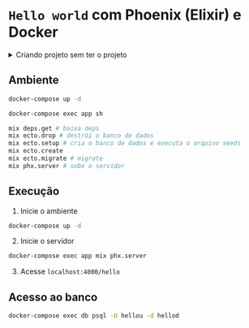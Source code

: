 # `Hello world` com Phoenix (Elixir) e Docker

<details>
    <summary>Criando projeto sem ter o projeto</summary>

```sh
docker run -v $(pwd):/var/opt -w /var/opt -it --rm elixir bash
```

```sh
mix archive.install hex phx_new
mix phx.new exemplo_hello-phx-docker --app hello
exit
```

```sh
cd hello
sudo chown -R 1000:1000 .*
```

</details>
 
## Ambiente

```sh
docker-compose up -d

docker-compose exec app sh

mix deps.get # baixa deps
mix ecto.drop # destrói o banco de dados
mix ecto.setup # cria o banco de dados e executa o arquivo seeds
mix ecto.create
mix ecto.migrate # migrate
mix phx.server # sobe o servidor
```

## Execução

1. Inicie o ambiente

```sh
docker-compose up -d
```

2. Inicie o servidor

```sh
docker-compose exec app mix phx.server
```

3. Acesse `localhost:4000/hello`

## Acesso ao banco

```sh
docker-compose exec db psql -U hellou -d hellod
````
